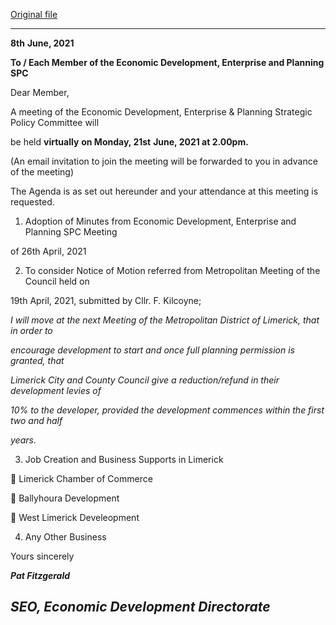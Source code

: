 [Original file](https://www.limerick.ie/sites/default/files/media/documents/2021-06/agenda-of-spc-mtg-21st-june-2021.pdf)

---
**8th** **June, 2021**

**To / Each Member of the Economic Development, Enterprise and Planning SPC**

Dear Member,

A meeting of the Economic Development, Enterprise & Planning Strategic Policy Committee will

be held **virtually** **on Monday, 21st** **June, 2021 at 2.00pm.**

(An email invitation to join the meeting will be forwarded to you in advance of the meeting)

The Agenda is as set out hereunder and your attendance at this meeting is requested.

1. Adoption of Minutes from Economic Development, Enterprise and Planning SPC Meeting

of 26th April, 2021

2. To consider Notice of Motion referred from Metropolitan Meeting of the Council held on

19th April, 2021, submitted by Cllr. F. Kilcoyne;

*I will move at the next Meeting of the Metropolitan District of Limerick, that in order to*

*encourage development to start and once full planning permission is granted, that*

*Limerick City and County Council give a reduction/refund in their development levies of*

*10% to the developer, provided the development commences within the first two and half*

*years.*

3. Job Creation and Business Supports in Limerick

 Limerick Chamber of Commerce

 Ballyhoura Development

 West Limerick Develeopment

4. Any Other Business

Yours sincerely

***Pat Fitzgerald***

***SEO, Economic Development Directorate***
---
